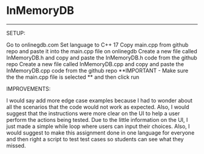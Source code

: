 # InMemoryDB
-----------------------------------
SETUP:

Go to onlinegdb.com
Set language to C++ 17
Copy main.cpp from github repo and paste it into the main.cpp file on onlinegdb
Create a new file called InMemoryDB.h and copy and paste the InMemoryDB.h code from the github repo
Create a new file called InMemoryDB.cpp and copy and paste the InMemoryDB.cpp code from the github repo
**IMPORTANT - Make sure the the main.cpp file is selected ** and then click run

IMPROVEMENTS: 

I would say add more edge case examples because I had to wonder about all the scenarios that the code would not work as expected. Also, I would suggest that the instructions were more clear on the UI to help a user perform the actions being tested. Due to the little information on the UI, I just made a simple while loop where users can input their choices. Also, I would suggest to make this assignment done in one language for everyone and then right a script to test test cases so students can see what they missed. 

